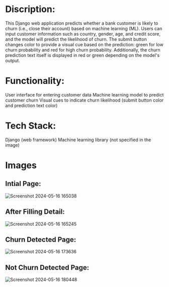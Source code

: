 # Discription:
This Django web application predicts whether a bank customer is likely to churn (i.e., close their account) based on machine learning (ML). Users can input customer information such as country, gender, age, and credit score, and the model will predict the likelihood of churn. The submit button changes color to provide a visual cue based on the prediction: green for low churn probability and red for high churn probability. Additionally, the churn prediction text itself is displayed in red or green depending on the model's output.

# Functionality:
User interface for entering customer data
Machine learning model to predict customer churn
Visual cues to indicate churn likelihood (submit button color and prediction text color)

# Tech Stack:
Django (web framework)
Machine learning library (not specified in the image) 

# Images  
## Intial Page:  
![Screenshot 2024-05-16 165038](https://github.com/ShubhamKalsekar/Django_Bank_Customer_Churn_Predication/assets/93903997/ae9333ce-70ed-4c27-877e-226350276371)

## After Filling Detail: 
![Screenshot 2024-05-16 165245](https://github.com/ShubhamKalsekar/Django_Bank_Customer_Churn_Predication/assets/93903997/e0480e14-8f8a-42a9-9eb8-105f1a0b33de)

## Churn Detected Page: 
![Screenshot 2024-05-16 173636](https://github.com/ShubhamKalsekar/Django_Bank_Customer_Churn_Predication/assets/93903997/e62f918e-b3bb-4736-a9a2-eb56279c5610)

## Not Churn Detected Page: 
![Screenshot 2024-05-16 180448](https://github.com/ShubhamKalsekar/Django_Bank_Customer_Churn_Predication/assets/93903997/2498c241-ec19-4832-9388-d8b9db3e803b)
